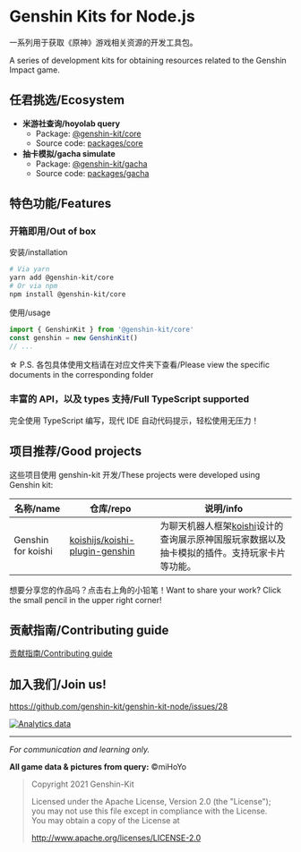 # Genshin Kits for Node.js

一系列用于获取《原神》游戏相关资源的开发工具包。

A series of development kits for obtaining resources related to the Genshin Impact game.

## 任君挑选/Ecosystem

- **米游社查询/hoyolab query**
  - Package: [@genshin-kit/core](https://npmjs.com/package/@genshin-kit/core)
  - Source code: [packages/core](./packages/core)
- **抽卡模拟/gacha simulate**
  - Package: [@genshin-kit/gacha](https://npmjs.com/package/@genshin-kit/gacha)
  - Source code: [packages/gacha](./packages/gacha)

## 特色功能/Features

### 开箱即用/Out of box

安装/installation

```bash
# Via yarn
yarn add @genshin-kit/core
# Or via npm
npm install @genshin-kit/core
```

使用/usage

```ts
import { GenshinKit } from '@genshin-kit/core'
const genshin = new GenshinKit()
// ...
```

☆ P.S. 各包具体使用文档请在对应文件夹下查看/Please view the specific documents in the corresponding folder

### 丰富的 API，以及 types 支持/Full TypeScript supported

完全使用 TypeScript 编写，现代 IDE 自动代码提示，轻松使用无压力！

## 项目推荐/Good projects

这些项目使用 genshin-kit 开发/These projects were developed using Genshin kit:

| 名称/name          | 仓库/repo                                                                           | 说明/info                                                                                                                          |
| ------------------ | ----------------------------------------------------------------------------------- | ---------------------------------------------------------------------------------------------------------------------------------- |
| Genshin for koishi | [koishijs/koishi-plugin-genshin](https://github.com/koishijs/koishi-plugin-genshin) | 为聊天机器人框架[koishi](https://github.com/koishijs/koishi)设计的查询展示原神国服玩家数据以及抽卡模拟的插件。支持玩家卡片等功能。 |

想要分享您的作品吗？点击右上角的小铅笔！Want to share your work? Click the small pencil in the upper right corner!

## 贡献指南/Contributing guide

[贡献指南/Contributing guide](.github/contributing.md)

## 加入我们/Join us!

<https://github.com/genshin-kit/genshin-kit-node/issues/28>

[![Analytics data](https://repobeats.axiom.co/api/embed/7085624cbb77038f7a5ed3f8ef376fc9b6eea714.svg "Repobeats analytics image")](https://github.com/genshin-kit/genshin-kit-node/issues/28)

---

_For communication and learning only._

**All game data & pictures from query:** &copy;miHoYo

> Copyright 2021 Genshin-Kit
>
> Licensed under the Apache License, Version 2.0 (the "License");<br>
> you may not use this file except in compliance with the License.<br>
> You may obtain a copy of the License at
>
> http://www.apache.org/licenses/LICENSE-2.0
